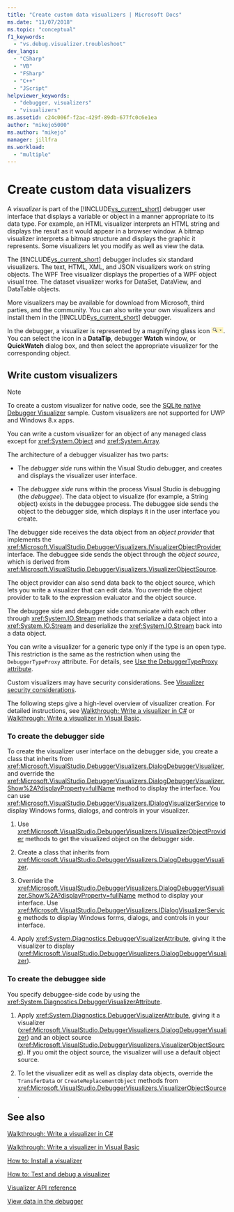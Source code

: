 ```yaml
---
title: "Create custom data visualizers | Microsoft Docs"
ms.date: "11/07/2018"
ms.topic: "conceptual"
f1_keywords: 
  - "vs.debug.visualizer.troubleshoot"
dev_langs: 
  - "CSharp"
  - "VB"
  - "FSharp"
  - "C++"
  - "JScript"
helpviewer_keywords: 
  - "debugger, visualizers"
  - "visualizers"
ms.assetid: c24c006f-f2ac-429f-89db-677fc0c6e1ea
author: "mikejo5000"
ms.author: "mikejo"
manager: jillfra
ms.workload: 
  - "multiple"
---
```

# Create custom data visualizers
 A *visualizer* is part of the [!INCLUDE[vs_current_short](../code-quality/includes/vs_current_short_md.md)] debugger user interface that displays a variable or object in a manner appropriate to its data type. For example, an HTML visualizer interprets an HTML string and displays the result as it would appear in a browser window. A bitmap visualizer interprets a bitmap structure and displays the graphic it represents. Some visualizers let you modify as well as view the data.

 The [!INCLUDE[vs_current_short](../code-quality/includes/vs_current_short_md.md)] debugger includes six standard visualizers. The text, HTML, XML, and JSON visualizers work on string objects. The WPF Tree visualizer displays the properties of a WPF object visual tree. The dataset visualizer works for DataSet, DataView, and DataTable objects. 

More visualizers may be available for download from Microsoft, third parties, and the community. You can also write your own visualizers and install them in the [!INCLUDE[vs_current_short](../code-quality/includes/vs_current_short_md.md)] debugger.

In the debugger, a visualizer is represented by a magnifying glass icon ![VisualizerIcon](../debugger/media/dbg-tips-visualizer-icon.png "Visualizer icon"). You can select the icon in a **DataTip**, debugger **Watch** window, or **QuickWatch** dialog box, and then select the appropriate visualizer for the corresponding object.

## Write custom visualizers

 > [!NOTE]
 > To create a custom visualizer for native code, see the [SQLite native Debugger Visualizer](https://github.com/Microsoft/VSSDK-Extensibility-Samples/tree/master/SqliteVisualizer) sample. Custom visualizers are not supported for UWP and Windows 8.x apps.

You can write a custom visualizer for an object of any managed class except for <xref:System.Object> and <xref:System.Array>.  
  
The architecture of a debugger visualizer has two parts:  
  
- The *debugger side* runs within the Visual Studio debugger, and creates and displays the visualizer user interface.  
  
- The *debuggee side* runs within the process Visual Studio is debugging (the *debuggee*). The data object to visualize (for example, a String object) exists in the debuggee process. The debuggee side sends the object to the debugger side, which displays it in the user interface you create.  

The debugger side receives the data object from an *object provider* that implements the <xref:Microsoft.VisualStudio.DebuggerVisualizers.IVisualizerObjectProvider> interface. The debuggee side sends the object through the *object source*, which is derived from <xref:Microsoft.VisualStudio.DebuggerVisualizers.VisualizerObjectSource>. 

The object provider can also send data back to the object source, which lets you write a visualizer that can edit data. You override the object provider to talk to the expression evaluator and the object source.  
  
The debuggee side and debugger side communicate with each other through <xref:System.IO.Stream> methods that serialize a data object into a <xref:System.IO.Stream> and deserialize the <xref:System.IO.Stream> back into a data object.  

You can write a visualizer for a generic type only if the type is an open type. This restriction is the same as the restriction when using the `DebuggerTypeProxy` attribute. For details, see [Use the DebuggerTypeProxy attribute](../debugger/using-debuggertypeproxy-attribute.md).  
  
Custom visualizers may have security considerations. See [Visualizer security considerations](../debugger/visualizer-security-considerations.md).  
  
The following steps give a high-level overview of visualizer creation. For detailed instructions, see [Walkthrough: Write a visualizer in C#](../debugger/walkthrough-writing-a-visualizer-in-csharp.md) or [Walkthrough: Write a visualizer in Visual Basic](../debugger/walkthrough-writing-a-visualizer-in-visual-basic.md).  
  
### To create the debugger side  
  
To create the visualizer user interface on the debugger side, you create a class that inherits from <xref:Microsoft.VisualStudio.DebuggerVisualizers.DialogDebuggerVisualizer>, and override the <xref:Microsoft.VisualStudio.DebuggerVisualizers.DialogDebuggerVisualizer.Show%2A?displayProperty=fullName> method to display the interface. You can use <xref:Microsoft.VisualStudio.DebuggerVisualizers.IDialogVisualizerService> to display Windows forms, dialogs, and controls in your visualizer.  
  
1.  Use <xref:Microsoft.VisualStudio.DebuggerVisualizers.IVisualizerObjectProvider> methods to get the visualized object on the debugger side.  
  
1.  Create a class that inherits from <xref:Microsoft.VisualStudio.DebuggerVisualizers.DialogDebuggerVisualizer>.  
  
1.  Override the <xref:Microsoft.VisualStudio.DebuggerVisualizers.DialogDebuggerVisualizer.Show%2A?displayProperty=fullName> method to display your interface. Use <xref:Microsoft.VisualStudio.DebuggerVisualizers.IDialogVisualizerService> methods to display Windows forms, dialogs, and controls in your interface.  
  
4.  Apply <xref:System.Diagnostics.DebuggerVisualizerAttribute>, giving it the visualizer to display (<xref:Microsoft.VisualStudio.DebuggerVisualizers.DialogDebuggerVisualizer>).  
  
### To create the debuggee side  
  
You specify debuggee-side code by using the <xref:System.Diagnostics.DebuggerVisualizerAttribute>.  
  
1.  Apply <xref:System.Diagnostics.DebuggerVisualizerAttribute>, giving it a visualizer (<xref:Microsoft.VisualStudio.DebuggerVisualizers.DialogDebuggerVisualizer>) and an object source (<xref:Microsoft.VisualStudio.DebuggerVisualizers.VisualizerObjectSource>). If you omit the object source, the visualizer will use a default object source.  
  
1.  To let the visualizer edit as well as display data objects, override the `TransferData` or `CreateReplacementObject` methods from <xref:Microsoft.VisualStudio.DebuggerVisualizers.VisualizerObjectSource>.   
  
## See also
  
 [Walkthrough: Write a visualizer in C#](../debugger/walkthrough-writing-a-visualizer-in-csharp.md)  

 [Walkthrough: Write a visualizer in Visual Basic](../debugger/walkthrough-writing-a-visualizer-in-visual-basic.md)  
  
 [How to: Install a visualizer](../debugger/how-to-install-a-visualizer.md)  
  
 [How to: Test and debug a visualizer](../debugger/how-to-test-and-debug-a-visualizer.md)  
  
 [Visualizer API reference](../debugger/visualizer-api-reference.md)  
  
 [View data in the debugger](../debugger/viewing-data-in-the-debugger.md)